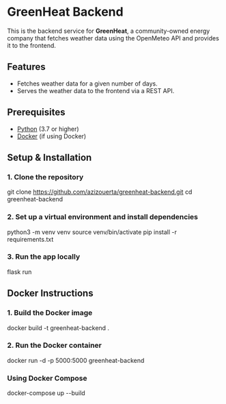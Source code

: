 
# GreenHeat Backend

This is the backend service for **GreenHeat**, a community-owned energy company that fetches weather data using the OpenMeteo API and provides it to the frontend.

## Features

- Fetches weather data for a given number of days.
- Serves the weather data to the frontend via a REST API.

## Prerequisites

- [Python](https://www.python.org/downloads/) (3.7 or higher)
- [Docker](https://docs.docker.com/get-docker/) (if using Docker)

## Setup & Installation

### 1. Clone the repository
git clone https://github.com/azizouerta/greenheat-backend.git
cd greenheat-backend
### 2. Set up a virtual environment and install dependencies
python3 -m venv venv
source venv/bin/activate
pip install -r requirements.txt
### 3. Run the app locally
flask run

## Docker Instructions

### 1. Build the Docker image
docker build -t greenheat-backend .
### 2. Run the Docker container
docker run -d -p 5000:5000 greenheat-backend
### Using Docker Compose 
docker-compose up --build




